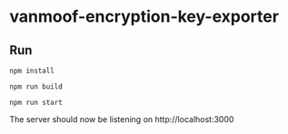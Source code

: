 # vanmoof-encryption-key-exporter

## Run
```
npm install
```
```
npm run build
```
```
npm run start
```
The server should now be listening on http://localhost:3000
